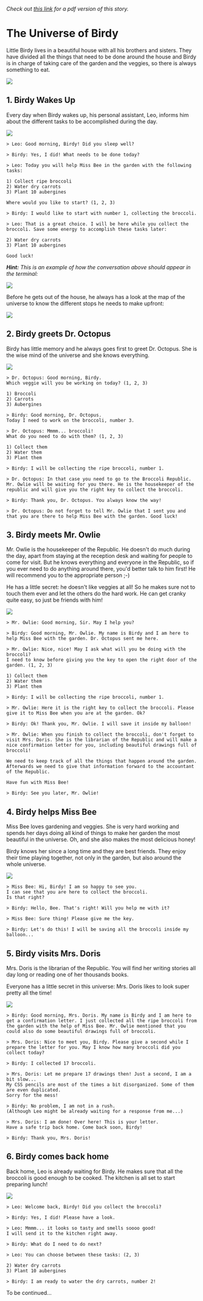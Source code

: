 _Check out [this link](http://www.miriamtocino.com/projects/the_universe_of_birdy.pdf) for a pdf version of this story._

# The Universe of Birdy

Little Birdy lives in a beautiful house with all his brothers and sisters. They have divided all the things that need to be done around the house and Birdy is in charge of taking care of the garden and the veggies, so there is always something to eat.

[![](http://cd.sseu.re/00_birdy_lives_in_a_house_gray.png)](http://cd.sseu.re/00_birdy_lives_in_a_house_gray.png)






## 1. Birdy Wakes Up

Every day when Birdy wakes up, his personal assistant, Leo, informs him about the different tasks to be accomplished during the day.

[![](http://cd.sseu.re/01_birdy_wakes_up_gray.png)](http://cd.sseu.re/01_birdy_wakes_up_gray.png)

```
> Leo: Good morning, Birdy! Did you sleep well?
```

```
> Birdy: Yes, I did! What needs to be done today?
```

```
> Leo: Today you will help Miss Bee in the garden with the following tasks:

1) Collect ripe broccoli
2) Water dry carrots
3) Plant 10 aubergines

Where would you like to start? (1, 2, 3)
```

```
> Birdy: I would like to start with number 1, collecting the broccoli.
```

```
> Leo: That is a great choice. I will be here while you collect the broccoli. Save some energy to accomplish these tasks later:

2) Water dry carrots
3) Plant 10 aubergines

Good luck!
```

_**Hint:** This is an example of how the conversation above should appear in the terminal:_

[![](http://cd.sseu.re/01_birdy_wakes_up_white.gif)](http://cd.sseu.re/01_birdy_wakes_up_white.gif)


Before he gets out of the house, he always has a look at the map of the universe to know the different stops he needs to make upfront:

[![](http://cd.sseu.re/universe_map_new_veggie_2000.png)](http://cd.sseu.re/universe_map_new_veggie_2000.png)






## 2. Birdy greets Dr. Octopus

Birdy has little memory and he always goes first to greet Dr. Octopus. She is the wise mind of the universe and she knows everything.

[![](http://cd.sseu.re/02_birdy_greets_dr_octopus_gray.png)](http://cd.sseu.re/02_birdy_greets_dr_octopus_gray.png)

```
> Dr. Octopus: Good morning, Birdy.
Which veggie will you be working on today? (1, 2, 3)

1) Broccoli
2) Carrots
3) Aubergines
```

```
> Birdy: Good morning, Dr. Octopus.
Today I need to work on the broccoli, number 3.
```

```
> Dr. Octopus: Mmmm... broccoli!
What do you need to do with them? (1, 2, 3)

1) Collect them
2) Water them
3) Plant them
```

```
> Birdy: I will be collecting the ripe broccoli, number 1.
```

```
> Dr. Octopus: In that case you need to go to the Broccoli Republic. Mr. Owlie will be waiting for you there. He is the housekeeper of the republic and will give you the right key to collect the broccoli.
```

```
> Birdy: Thank you, Dr. Octopus. You always know the way!
```

```
> Dr. Octopus: Do not forget to tell Mr. Owlie that I sent you and that you are there to help Miss Bee with the garden. Good luck!
```






## 3. Birdy meets Mr. Owlie

Mr. Owlie is the housekeeper of the Republic. He doesn't do much during the day, apart from staying at the reception desk and waiting for people to come for visit. But he knows everything and everyone in the Republic, so if you ever need to do anything around there, you'd better talk to him first! He will recommend you to the appropriate person ;-)

He has a little secret: he doesn't like veggies at all! So he makes sure not to touch them ever and let the others do the hard work. He can get cranky quite easy, so just be friends with him!

[![](http://cd.sseu.re/03_birdy_meets_mr_owlie_gray.png)](http://cd.sseu.re/03_birdy_meets_mr_owlie_gray.png)

```
> Mr. Owlie: Good morning, Sir. May I help you?
```

```
> Birdy: Good morning, Mr. Owlie. My name is Birdy and I am here to help Miss Bee with the garden. Dr. Octopus sent me here.
```

```
> Mr. Owlie: Nice, nice! May I ask what will you be doing with the broccoli?
I need to know before giving you the key to open the right door of the garden. (1, 2, 3)

1) Collect them
2) Water them
3) Plant them
```

```
> Birdy: I will be collecting the ripe broccoli, number 1.
```

```
> Mr. Owlie: Here it is the right key to collect the broccoli. Please give it to Miss Bee when you are at the garden. Ok?
```

```
> Birdy: Ok! Thank you, Mr. Owlie. I will save it inside my balloon!
```

```
> Mr. Owlie: When you finish to collect the broccoli, don't forget to visit Mrs. Doris. She is the librarian of the Republic and will make a nice confirmation letter for you, including beautiful drawings full of broccoli!

We need to keep track of all the things that happen around the garden. Afterwards we need to give that information forward to the accountant of the Republic.

Have fun with Miss Bee!
```

```
> Birdy: See you later, Mr. Owlie!
```







## 4. Birdy helps Miss Bee

Miss Bee loves gardening and veggies. She is very hard working and spends her days doing all kind of things to make her garden the most beautiful in the universe. Oh, and she also makes the most delicious honey!

Birdy knows her since a long time and they are best friends. They enjoy their time playing together, not only in the garden, but also around the whole universe.

[![](http://cd.sseu.re/04_birdy_helps_miss_bee_gray.png)](http://cd.sseu.re/04_birdy_helps_miss_bee_gray.png)

```
> Miss Bee: Hi, Birdy! I am so happy to see you.
I can see that you are here to collect the broccoli.
Is that right?
```

```
> Birdy: Hello, Bee. That's right! Will you help me with it?
```

```
> Miss Bee: Sure thing! Please give me the key.
```

```
> Birdy: Let's do this! I will be saving all the broccoli inside my balloon...
```








## 5. Birdy visits Mrs. Doris

Mrs. Doris is the librarian of the Republic. You will find her writing stories all day long or reading one of her thousands books.

Everyone has a little secret in this universe: Mrs. Doris likes to look super pretty all the time!

[![](http://cd.sseu.re/05_birdy_visits_mrs_doris_gray.png)](http://cd.sseu.re/05_birdy_visits_mrs_doris_gray.png)

```
> Birdy: Good morning, Mrs. Doris. My name is Birdy and I am here to get a confirmation letter. I just collected all the ripe broccoli from the garden with the help of Miss Bee. Mr. Owlie mentioned that you could also do some beautiful drawings full of broccoli.
```

```
> Mrs. Doris: Nice to meet you, Birdy. Please give a second while I prepare the letter for you. May I know how many broccoli did you collect today?
```

```
> Birdy: I collected 17 broccoli.
```

```
> Mrs. Doris: Let me prepare 17 drawings then! Just a second, I am a bit slow...
My CSS pencils are most of the times a bit disorganized. Some of them are even duplicated.
Sorry for the mess!
```

```
> Birdy: No problem, I am not in a rush.
(Although Leo might be already waiting for a response from me...)
```

```
> Mrs. Doris: I am done! Over here! This is your letter.
Have a safe trip back home. Come back soon, Birdy!
```

```
> Birdy: Thank you, Mrs. Doris!
```






## 6. Birdy comes back home

Back home, Leo is already waiting for Birdy. He makes sure that all the broccoli is good enough to be cooked. The kitchen is all set to start preparing lunch!

[![](http://cd.sseu.re/06_birdy_comes_home_gray.png)](http://cd.sseu.re/06_birdy_comes_home_gray.png)

```
> Leo: Welcome back, Birdy! Did you collect the broccoli?
```

```
> Birdy: Yes, I did! Please have a look.
```

```
> Leo: Mmmm... it looks so tasty and smells soooo good!
I will send it to the kitchen right away.
```

```
> Birdy: What do I need to do next?
```

```
> Leo: You can choose between these tasks: (2, 3)

2) Water dry carrots
3) Plant 10 aubergines
```

```
> Birdy: I am ready to water the dry carrots, number 2!
```

To be continued...
